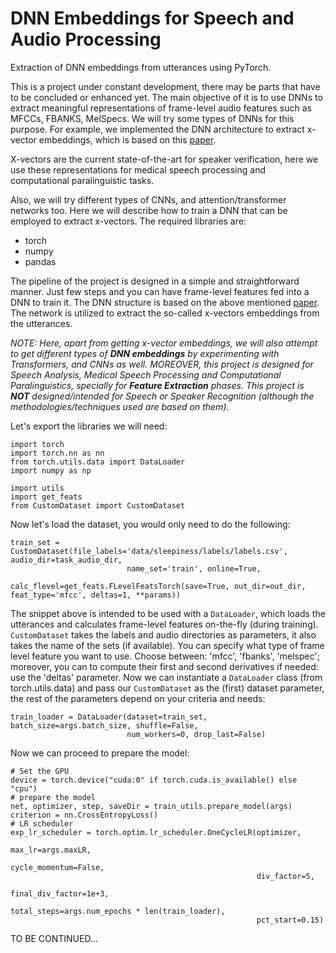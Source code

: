 # DNN Embeddings for Speech and Audio Processing
Extraction of DNN embeddings from utterances using PyTorch.

This is a project under constant development, there may be parts that have to be concluded or enhanced yet. The main objective of it is to use DNNs to extract meaningful representations of frame-level audio features such as MFCCs, FBANKS, MelSpecs. We will try some types of DNNs for this purpose. For example, we implemented the DNN architecture to extract x-vector embeddings, which is based on this [paper](https://www.danielpovey.com/files/2018_icassp_xvectors.pdf).

X-vectors are the current state-of-the-art for speaker verification, here we use these representations for medical speech processing and computational paralinguistic tasks.

Also, we will try different types of CNNs, and attention/transformer networks too.
Here we will describe how to train a DNN that can be employed to extract x-vectors.
The required libraries are:

- torch
- numpy
- pandas

The pipeline of the project is designed in a simple and straightforward manner. Just few steps and you can have frame-level features fed into a DNN to train it. The DNN structure is based on the above mentioned [paper](https://www.danielpovey.com/files/2018_icassp_xvectors.pdf). The network is utilized to extract the so-called x-vectors embeddings from the utterances. 

*NOTE: 
Here, apart from getting x-vector embeddings, we will also attempt to get different types of **DNN embeddings** by experimenting with Transformers, and CNNs as well. MOREOVER, this project is designed for Speech Analysis, Medical Speech Processing and Computational Paralinguistics, specially for **Feature Extraction** phases. This project is **NOT** designed/intended for Speech or Speaker Recognition (although the methodologies/techniques used are based on them).*

Let's export the libraries we will need:

```
import torch
import torch.nn as nn
from torch.utils.data import DataLoader
import numpy as np

import utils
import get_feats
from CustomDataset import CustomDataset
```

Now let's load the dataset, you would only need to do the following:

```
train_set = CustomDataset(file_labels='data/sleepiness/labels/labels.csv', audio_dir=task_audio_dir, 
                          name_set='train', online=True,
                          calc_flevel=get_feats.FLevelFeatsTorch(save=True, out_dir=out_dir, feat_type='mfcc', deltas=1, **params))

```

The snippet above is intended to be used with a `DataLoader`, which loads the utterances and calculates frame-level features on-the-fly (during training). `CustomDataset` takes the labels and audio directories as parameters, it also takes the name of the sets (if available). You can specify what type of frame level feature you want to use. Choose between: 'mfcc', 'fbanks', 'melspec'; moreover, you can to compute their first and second derivatives if needed: use the 'deltas' parameter. Now we can instantiate a `DataLoader` class (from torch.utils.data) and pass our `CustomDataset` as the (first) dataset parameter, the rest of the parameters depend on your criteria and needs:

```                       
train_loader = DataLoader(dataset=train_set, batch_size=args.batch_size, shuffle=False,
                          num_workers=0, drop_last=False)
```

Now we can proceed to prepare the model:

```
# Set the GPU
device = torch.device("cuda:0" if torch.cuda.is_available() else "cpu")
# prepare the model
net, optimizer, step, saveDir = train_utils.prepare_model(args)
criterion = nn.CrossEntropyLoss()
# LR scheduler
exp_lr_scheduler = torch.optim.lr_scheduler.OneCycleLR(optimizer,
                                                       max_lr=args.maxLR,
                                                       cycle_momentum=False,
                                                       div_factor=5,
                                                       final_div_factor=1e+3,
                                                       total_steps=args.num_epochs * len(train_loader),
                                                       pct_start=0.15)
```

TO BE CONTINUED...
